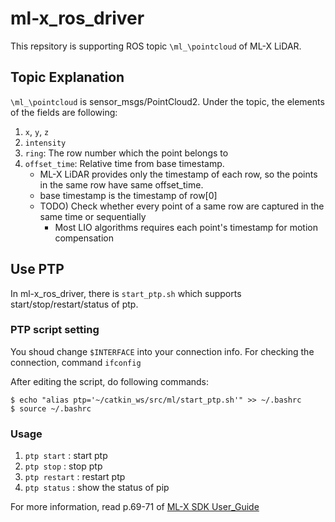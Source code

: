 # ml-x_ros_driver

This repsitory is supporting ROS topic `\ml_\pointcloud` of ML-X LiDAR.

## Topic Explanation

`\ml_\pointcloud` is sensor_msgs/PointCloud2. Under the topic, the elements of the fields are following:

1. `x`, `y`, `z`
2. `intensity`
3. `ring`: The row number which the point belongs to
4. `offset_time`: Relative time from base timestamp.
	- ML-X LiDAR provides only the timestamp of each row, so the points in the same row have same offset_time.
	- base timestamp is the timestamp of row[0]
	- TODO) Check whether every point of a same row are captured in the same time or sequentially
		- Most LIO algorithms requires each point's timestamp for motion compensation
		
## Use PTP

In ml-x_ros_driver, there is `start_ptp.sh` which supports start/stop/restart/status of ptp.

### PTP script setting

You shoud change `$INTERFACE` into your connection info.
For checking the connection, command `ifconfig`

After editing the script, do following commands: 
	  
```
$ echo "alias ptp='~/catkin_ws/src/ml/start_ptp.sh'" >> ~/.bashrc
$ source ~/.bashrc
```

### Usage

1. `ptp start`   : start ptp
2. `ptp stop`    : stop ptp
3. `ptp restart` : restart ptp
4. `ptp status`  : show the status of pip

For more information, read p.69-71 of [ML-X SDK User_Guide](https://github.com/SOSLAB-github/ML-X_SDK/blob/main/User_Guide/ML-X_User_Guide_v2.3.2(EN).pdf)

